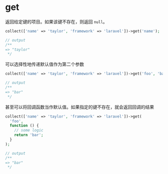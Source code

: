 # get

返回给定键的项目。如果该键不存在，则返回 `null`。

```php
collect(['name' => 'taylor', 'framework' => 'laravel'])->get('name');

// output
/**
=> "taylor"
 */
```

可以选择性地传递默认值作为第二个参数

```php
collect(['name' => 'taylor', 'framework' => 'laravel'])->get('foo', 'bar');

// output
/**
=> "bar"
 */
```

甚至可以将回调函数当作默认值。如果指定的键不存在，就会返回回调的结果

```php
collect(['name' => 'taylor', 'framework' => 'laravel'])->get(
  'foo',
  function () {
    // some logic
    return 'bar';
  }
);

// output
/**
=> "bar"
 */
```
